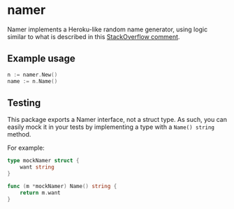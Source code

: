 # namer

Namer implements a Heroku-like random name generator, using logic similar to what is described in this [StackOverflow comment](https://stackoverflow.com/questions/7621341/how-can-i-programmatically-generate-heroku-like-subdomain-names).

## Example usage

```go
n := namer.New()
name := n.Name()
```

## Testing

This package exports a Namer interface, not a struct type. As such, you can easily mock it in your tests by implementing a type with a `Name() string` method.

For example:

```go
type mockNamer struct {
    want string
}

func (m *mockNamer) Name() string {
    return m.want
}
```
